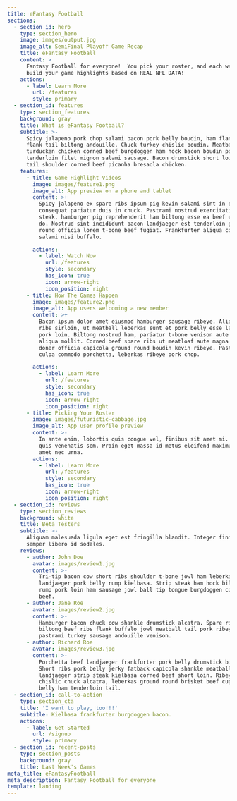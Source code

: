 ```yaml
---
title: eFantasy Football
sections:
  - section_id: hero
    type: section_hero
    image: images/output.jpg
    image_alt: SemiFinal Playoff Game Recap
    title: eFantasy Football
    content: >
      Fantasy Football for everyone!  You pick your roster, and each week we
      build your game highlights based on REAL NFL DATA!
    actions:
      - label: Learn More
        url: /features
        style: primary
  - section_id: features
    type: section_features
    background: gray
    title: What is eFantasy Football?
    subtitle: >-
      Spicy jalapeno pork chop salami bacon pork belly boudin, ham flank. Chuck
      flank tail biltong andouille. Chuck turkey chislic boudin. Meatball
      turducken chicken corned beef burgdoggen ham hock bacon boudin pork belly
      tenderloin filet mignon salami sausage. Bacon drumstick short loin tongue
      tail shoulder corned beef picanha bresaola chicken.
    features:
      - title: Game Highlight Videos
        image: images/feature1.png
        image_alt: App preview on a phone and tablet
        content: >+
          Spicy jalapeno ex spare ribs ipsum pig kevin salami sint in ea ut
          consequat pariatur duis in chuck. Pastrami nostrud exercitation strip
          steak, hamburger pig reprehenderit ham biltong esse ea beef excepteur
          do. Nostrud sint incididunt bacon landjaeger est tenderloin ground
          round officia lorem t-bone beef fugiat. Frankfurter aliqua consequat
          salami nisi buffalo.

        actions:
          - label: Watch Now
            url: /features
            style: secondary
            has_icon: true
            icon: arrow-right
            icon_position: right
      - title: How The Games Happen
        image: images/feature2.png
        image_alt: App users welcoming a new member
        content: >+
          Bacon ipsum dolor amet eiusmod hamburger sausage ribeye. Aliqua short
          ribs sirloin, ut meatball leberkas sunt et pork belly esse laborum
          pork loin. Biltong nostrud ham, pariatur t-bone venison aute shoulder
          aliqua mollit. Corned beef spare ribs ut meatloaf aute magna veniam
          doner officia capicola ground round boudin kevin ribeye. Pastrami
          culpa commodo porchetta, leberkas ribeye pork chop.

        actions:
          - label: Learn More
            url: /features
            style: secondary
            has_icon: true
            icon: arrow-right
            icon_position: right
      - title: Picking Your Roster
        image: images/futuristic-cabbage.jpg
        image_alt: App user profile preview
        content: >-
          In ante enim, lobortis quis congue vel, finibus sit amet mi. Aenean
          quis venenatis sem. Proin eget massa id metus eleifend maximus sit
          amet nec urna.
        actions:
          - label: Learn More
            url: /features
            style: secondary
            has_icon: true
            icon: arrow-right
            icon_position: right
  - section_id: reviews
    type: section_reviews
    background: white
    title: Beta Testers
    subtitle: >-
      Aliquam malesuada ligula eget est fringilla blandit. Integer finibus
      semper libero id sodales. 
    reviews:
      - author: John Doe
        avatar: images/review1.jpg
        content: >-
          Tri-tip bacon cow short ribs shoulder t-bone jowl ham leberkas
          landjaeger pork belly rump kielbasa. Strip steak ham hock biltong,
          rump pork loin ham sausage jowl ball tip tongue burgdoggen corned
          beef.
      - author: Jane Roe
        avatar: images/review2.jpg
        content: >-
          Hamburger bacon chuck cow shankle drumstick alcatra. Spare ribs
          biltong beef ribs flank buffalo jowl meatball tail pork ribeye
          pastrami turkey sausage andouille venison.
      - author: Richard Roe
        avatar: images/review3.jpg
        content: >-
          Porchetta beef landjaeger frankfurter pork belly drumstick biltong.
          Short ribs pork belly jerky fatback capicola shankle meatball shank,
          landjaeger strip steak kielbasa corned beef short loin. Ribeye salami
          chislic chuck alcatra, leberkas ground round brisket beef cupim pork
          belly ham tenderloin tail.
  - section_id: call-to-action
    type: section_cta
    title: 'I want to play, too!!!'
    subtitle: Kielbasa frankfurter burgdoggen bacon.
    actions:
      - label: Get Started
        url: /signup
        style: primary
  - section_id: recent-posts
    type: section_posts
    background: gray
    title: Last Week's Games
meta_title: eFantasyFootball
meta_description: Fantasy Football for everyone
template: landing
---
```

